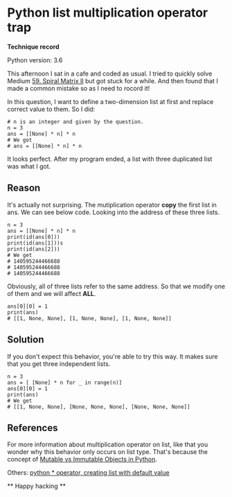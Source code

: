 # Python list multiplication operator trap

__Technique record__

Python version: 3.6

This afternoon I sat in a cafe and coded as usual. I tried to quickly solve Medium [59. Spiral Matrix II](https://hackmd.io/SkU4C895T2Osvhufzqdt-A) but got stuck for a while. And then found that I made a common mistake so as I need to rocord it!  

In this question, I want to define a two-dimension list at first and replace correct value to them. So I did:

```
# n is an integer and given by the question.
n = 3 
ans = [[None] * n] * n
# We got
# ans = [[None] * n] * n
```

It looks perfect. After my program ended, a list with three duplicated list was what I got.

## Reason

It's actually not surprising. The mutiplication operator __copy__ the first list in ans. We can see below code. Looking into the address of these three lists.

```
n = 3
ans = [[None] * n] * n
print(id(ans[0]))
print(id(ans[1]))s
print(id(ans[2]))
# We get
# 140595244466688
# 140595244466688
# 140595244466688
```

Obviously, all of three lists refer to the same address. So that we modify one of them and we will affect __ALL__.

```
ans[0][0] = 1
print(ans)
# [[1, None, None], [1, None, None], [1, None, None]]
```

## Solution

If you don't expect this behavior, you're able to try this way. It makes sure that you get three independent lists.

```
n = 3
ans = [ [None] * n for _ in range(n)]
ans[0][0] = 1
print(ans)
# We get
# [[1, None, None], [None, None, None], [None, None, None]]
```

## References

For more information about multiplication operator on list, like that you wonder why this behavior only occurs on list type. That's because the concept of [Mutable vs Immutable Objects in Python](https://medium.com/@meghamohan/mutable-and-immutable-side-of-python-c2145cf72747).

Others: [python * operator, creating list with default value](https://stackoverflow.com/questions/29306418/python-operator-creating-list-with-default-value)

** Happy hacking **